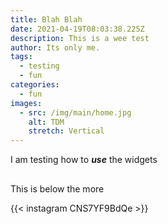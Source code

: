 ```yaml
---
title: Blah Blah
date: 2021-04-19T08:03:38.225Z
description: This is a wee test
author: Its only me.
tags:
  - testing
  - fun
categories:
  - fun
images:
  - src: /img/main/home.jpg
    alt: TDM
    stretch: Vertical
---
```

I am testing how to ***use*** the widgets

## <!--more-->

This is below the more





{{< instagram CNS7YF9BdQe >}}